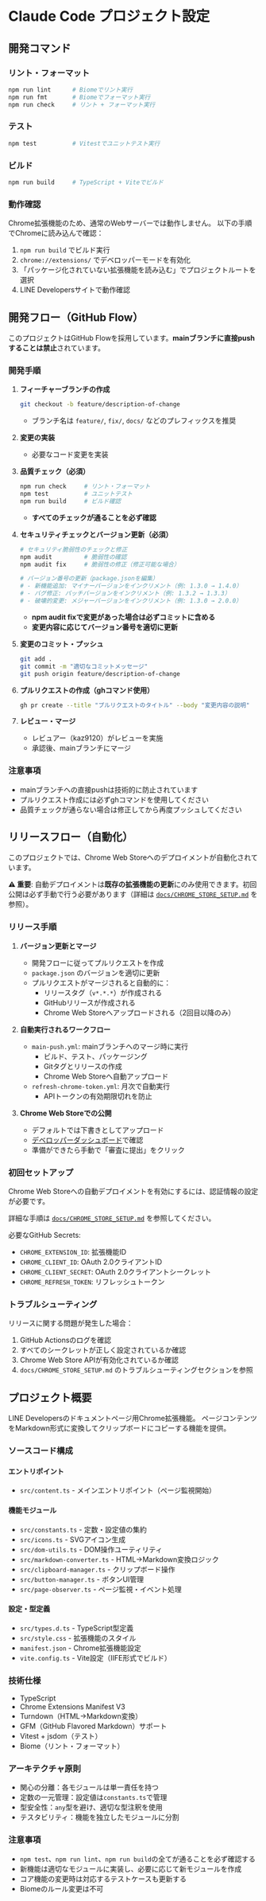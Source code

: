 # Claude Code プロジェクト設定

## 開発コマンド

### リント・フォーマット
```bash
npm run lint      # Biomeでリント実行
npm run fmt       # Biomeでフォーマット実行  
npm run check     # リント + フォーマット実行
```

### テスト
```bash
npm test          # Vitestでユニットテスト実行
```

### ビルド
```bash
npm run build     # TypeScript + Viteでビルド
```

### 動作確認
Chrome拡張機能のため、通常のWebサーバーでは動作しません。
以下の手順でChromeに読み込んで確認：

1. `npm run build` でビルド実行
2. `chrome://extensions/` でデベロッパーモードを有効化
3. 「パッケージ化されていない拡張機能を読み込む」でプロジェクトルートを選択
4. LINE Developersサイトで動作確認

## 開発フロー（GitHub Flow）

このプロジェクトはGitHub Flowを採用しています。**mainブランチに直接pushすることは禁止**されています。

### 開発手順

1. **フィーチャーブランチの作成**
   ```bash
   git checkout -b feature/description-of-change
   ```
   - ブランチ名は `feature/`, `fix/`, `docs/` などのプレフィックスを推奨

2. **変更の実装**
   - 必要なコード変更を実装

3. **品質チェック（必須）**
   ```bash
   npm run check     # リント・フォーマット
   npm test          # ユニットテスト
   npm run build     # ビルド確認
   ```
   - **すべてのチェックが通ることを必ず確認**

4. **セキュリティチェックとバージョン更新（必須）**
   ```bash
   # セキュリティ脆弱性のチェックと修正
   npm audit         # 脆弱性の確認
   npm audit fix     # 脆弱性の修正（修正可能な場合）

   # バージョン番号の更新（package.jsonを編集）
   # - 新機能追加: マイナーバージョンをインクリメント（例: 1.3.0 → 1.4.0）
   # - バグ修正: パッチバージョンをインクリメント（例: 1.3.2 → 1.3.3）
   # - 破壊的変更: メジャーバージョンをインクリメント（例: 1.3.0 → 2.0.0）
   ```
   - **npm audit fixで変更があった場合は必ずコミットに含める**
   - **変更内容に応じてバージョン番号を適切に更新**

5. **変更のコミット・プッシュ**
   ```bash
   git add .
   git commit -m "適切なコミットメッセージ"
   git push origin feature/description-of-change
   ```

6. **プルリクエストの作成（ghコマンド使用）**
   ```bash
   gh pr create --title "プルリクエストのタイトル" --body "変更内容の説明"
   ```

7. **レビュー・マージ**
   - レビュアー（kaz9120）がレビューを実施
   - 承認後、mainブランチにマージ

### 注意事項
- mainブランチへの直接pushは技術的に防止されています
- プルリクエスト作成には必ずghコマンドを使用してください
- 品質チェックが通らない場合は修正してから再度プッシュしてください

## リリースフロー（自動化）

このプロジェクトでは、Chrome Web Storeへのデプロイメントが自動化されています。

**⚠️ 重要**: 自動デプロイメントは**既存の拡張機能の更新**にのみ使用できます。初回公開は必ず手動で行う必要があります（詳細は [`docs/CHROME_STORE_SETUP.md`](docs/CHROME_STORE_SETUP.md) を参照）。

### リリース手順

1. **バージョン更新とマージ**
   - 開発フローに従ってプルリクエストを作成
   - `package.json` のバージョンを適切に更新
   - プルリクエストがマージされると自動的に：
     - リリースタグ（`v*.*.*`）が作成される
     - GitHubリリースが作成される
     - Chrome Web Storeへアップロードされる（2回目以降のみ）

2. **自動実行されるワークフロー**
   - `main-push.yml`: mainブランチへのマージ時に実行
     - ビルド、テスト、パッケージング
     - Gitタグとリリースの作成
     - Chrome Web Storeへ自動アップロード
   - `refresh-chrome-token.yml`: 月次で自動実行
     - APIトークンの有効期限切れを防止

3. **Chrome Web Storeでの公開**
   - デフォルトでは下書きとしてアップロード
   - [デベロッパーダッシュボード](https://chrome.google.com/webstore/devconsole)で確認
   - 準備ができたら手動で「審査に提出」をクリック

### 初回セットアップ

Chrome Web Storeへの自動デプロイメントを有効にするには、認証情報の設定が必要です。

詳細な手順は [`docs/CHROME_STORE_SETUP.md`](docs/CHROME_STORE_SETUP.md) を参照してください。

必要なGitHub Secrets:
- `CHROME_EXTENSION_ID`: 拡張機能ID
- `CHROME_CLIENT_ID`: OAuth 2.0クライアントID
- `CHROME_CLIENT_SECRET`: OAuth 2.0クライアントシークレット
- `CHROME_REFRESH_TOKEN`: リフレッシュトークン

### トラブルシューティング

リリースに関する問題が発生した場合：

1. GitHub Actionsのログを確認
2. すべてのシークレットが正しく設定されているか確認
3. Chrome Web Store APIが有効化されているか確認
4. `docs/CHROME_STORE_SETUP.md` のトラブルシューティングセクションを参照

## プロジェクト概要

LINE Developersのドキュメントページ用Chrome拡張機能。
ページコンテンツをMarkdown形式に変換してクリップボードにコピーする機能を提供。

### ソースコード構成

#### エントリポイント
- `src/content.ts` - メインエントリポイント（ページ監視開始）

#### 機能モジュール
- `src/constants.ts` - 定数・設定値の集約
- `src/icons.ts` - SVGアイコン生成
- `src/dom-utils.ts` - DOM操作ユーティリティ
- `src/markdown-converter.ts` - HTML→Markdown変換ロジック
- `src/clipboard-manager.ts` - クリップボード操作
- `src/button-manager.ts` - ボタンUI管理
- `src/page-observer.ts` - ページ監視・イベント処理

#### 設定・型定義
- `src/types.d.ts` - TypeScript型定義
- `src/style.css` - 拡張機能のスタイル
- `manifest.json` - Chrome拡張機能設定
- `vite.config.ts` - Vite設定（IIFE形式でビルド）

### 技術仕様
- TypeScript
- Chrome Extensions Manifest V3
- Turndown（HTML→Markdown変換）
- GFM（GitHub Flavored Markdown）サポート
- Vitest + jsdom（テスト）
- Biome（リント・フォーマット）

### アーキテクチャ原則
- 関心の分離：各モジュールは単一責任を持つ
- 定数の一元管理：設定値は`constants.ts`で管理
- 型安全性：`any`型を避け、適切な型注釈を使用
- テスタビリティ：機能を独立したモジュールに分割

### 注意事項
- `npm test`、`npm run lint`、`npm run build`の全てが通ることを必ず確認する
- 新機能は適切なモジュールに実装し、必要に応じて新モジュールを作成
- コア機能の変更時は対応するテストケースも更新する
- Biomeのルール変更は不可
